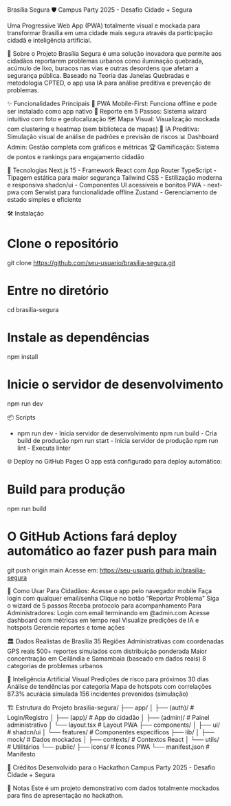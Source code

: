 Brasília Segura 🛡️
Campus Party 2025 - Desafio Cidade + Segura

Uma Progressive Web App (PWA) totalmente visual e mockada para transformar Brasília em uma cidade mais segura através da participação cidadã e inteligência artificial.

🎯 Sobre o Projeto
Brasília Segura é uma solução inovadora que permite aos cidadãos reportarem problemas urbanos como iluminação quebrada, acúmulo de lixo, buracos nas vias e outras desordens que afetam a segurança pública. Baseado na Teoria das Janelas Quebradas e metodologia CPTED, o app usa IA para análise preditiva e prevenção de problemas.

✨ Funcionalidades Principais
📱 PWA Mobile-First: Funciona offline e pode ser instalado como app nativo
📸 Reporte em 5 Passos: Sistema wizard intuitivo com foto e geolocalização
🗺️ Mapa Visual: Visualização mockada com clustering e heatmap (sem biblioteca de mapas)
🤖 IA Preditiva: Simulação visual de análise de padrões e previsão de riscos
📊 Dashboard Admin: Gestão completa com gráficos e métricas
🏆 Gamificação: Sistema de pontos e rankings para engajamento cidadão

🚀 Tecnologias
Next.js 15 - Framework React com App Router
TypeScript - Tipagem estática para maior segurança
Tailwind CSS - Estilização moderna e responsiva
shadcn/ui - Componentes UI acessíveis e bonitos
PWA - next-pwa com Serwist para funcionalidade offline
Zustand - Gerenciamento de estado simples e eficiente

🛠️ Instalação
# Clone o repositório
git clone https://github.com/seu-usuario/brasilia-segura.git

# Entre no diretório
cd brasilia-segura

# Instale as dependências
npm install

# Inicie o servidor de desenvolvimento
npm run dev

📦 Scripts
- npm run dev - Inicia servidor de desenvolvimento
npm run build - Cria build de produção
npm run start - Inicia servidor de produção
npm run lint - Executa linter

🌐 Deploy no GitHub Pages
O app está configurado para deploy automático:

# Build para produção
npm run build

# O GitHub Actions fará deploy automático ao fazer push para main
git push origin main
Acesse em: https://seu-usuario.github.io/brasilia-segura

📱 Como Usar
Para Cidadãos:
Acesse o app pelo navegador mobile
Faça login com qualquer email/senha
Clique no botão "Reportar Problema"
Siga o wizard de 5 passos
Receba protocolo para acompanhamento
Para Administradores:
Login com email terminando em @admin.com
Acesse dashboard com métricas em tempo real
Visualize predições de IA e hotspots
Gerencie reportes e tome ações

🏛️ Dados Realistas de Brasília
35 Regiões Administrativas com coordenadas GPS reais
500+ reportes simulados com distribuição ponderada
Maior concentração em Ceilândia e Samambaia (baseado em dados reais)
8 categorias de problemas urbanos

🤖 Inteligência Artificial Visual
Predições de risco para próximos 30 dias
Análise de tendências por categoria
Mapa de hotspots com correlações
87.3% acurácia simulada
156 incidentes prevenidos (simulação)

🏗️ Estrutura do Projeto
brasilia-segura/
├── app/
│   ├── (auth)/         # Login/Registro
│   ├── (app)/          # App do cidadão
│   ├── (admin)/        # Painel administrativo
│   └── layout.tsx      # Layout PWA
├── components/
│   ├── ui/            # shadcn/ui
│   └── features/      # Componentes específicos
├── lib/
│   ├── mock/          # Dados mockados
│   ├── contexts/      # Contextos React
│   └── utils/         # Utilitários
└── public/
    ├── icons/         # Ícones PWA
    └── manifest.json  # Manifesto
    
👥 Créditos
Desenvolvido para o Hackathon Campus Party 2025 - Desafio Cidade + Segura


📄 Notas
Este é um projeto demonstrativo com dados totalmente mockados para fins de apresentação no hackathon.
